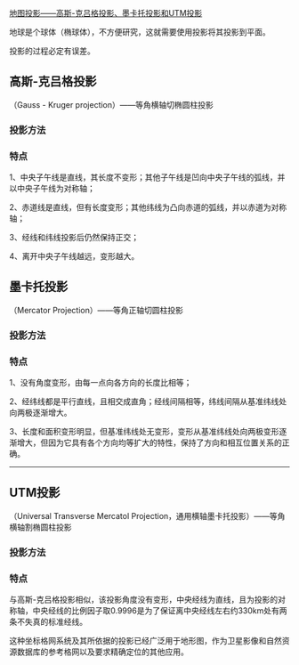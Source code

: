 

[地图投影——高斯-克吕格投影、墨卡托投影和UTM投影](https://www.cnblogs.com/rainbow70626/p/4379615.html)

地球是个球体（椭球体），不方便研究，这就需要使用投影将其投影到平面。

投影的过程必定有误差。



## 高斯-克吕格投影
（Gauss - Kruger projection）——等角横轴切椭圆柱投影

### 投影方法

### 特点

1、中央子午线是直线，其长度不变形；其他子午线是凹向中央子午线的弧线，并以中央子午线为对称轴；

2、赤道线是直线，但有长度变形；其他纬线为凸向赤道的弧线，并以赤道为对称轴；

3、经线和纬线投影后仍然保持正交；

4、离开中央子午线越远，变形越大。


## 墨卡托投影
（Mercator Projection）——等角正轴切圆柱投影

### 投影方法

### 特点
1、没有角度变形，由每一点向各方向的长度比相等；

2、经纬线都是平行直线，且相交成直角；经线间隔相等，纬线间隔从基准纬线处向两极逐渐增大。

3、长度和面积变形明显，但基准纬线处无变形，变形从基准纬线处向两极变形逐渐增大，但因为它具有各个方向均等扩大的特性，保持了方向和相互位置关系的正确。

---

## UTM投影
（Universal Transverse Mercatol Projection，通用横轴墨卡托投影）——等角横轴割椭圆柱投影

### 投影方法

### 特点
与高斯-克吕格投影相似，该投影角度没有变形，中央经线为直线，且为投影的对称轴，中央经线的比例因子取0.9996是为了保证离中央经线左右约330km处有两条不失真的标准经线。

这种坐标格网系统及其所依据的投影已经广泛用于地形图，作为卫星影像和自然资源数据库的参考格网以及要求精确定位的其他应用。

